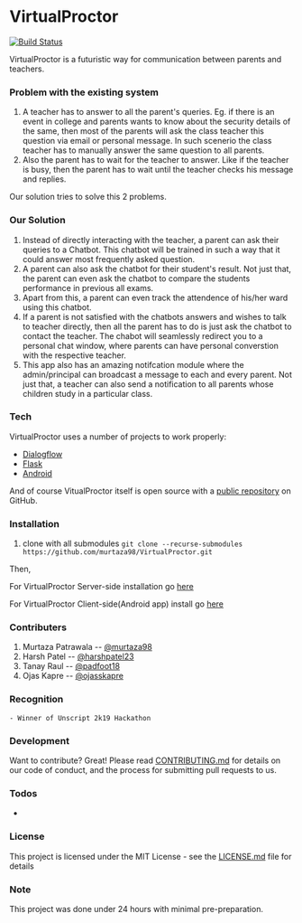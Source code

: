 # VirtualProctor 

[![Build Status](https://travis-ci.org/joemccann/dillinger.svg?branch=master)](https://travis-ci.org/joemccann/dillinger)

VirtualProctor is a futuristic way for communication between parents and teachers.

### Problem with the existing system
  1. A teacher has to answer to all the parent's queries. Eg. if there is an event in college and parents wants to know about the security details of the same, then most of the parents will ask the class teacher this question via email or personal message. In such scenerio the class teacher has to manually answer the same question to all parents.  
  2. Also the parent has to wait for the teacher to answer. Like if the teacher is busy, then the parent has to wait until the teacher checks his message and replies.


Our solution tries to solve this 2 problems.

### Our Solution
1. Instead of directly interacting with the teacher, a parent can ask their queries to a Chatbot. This chatbot will be trained in such a way that it could answer most frequently asked question.
2. A parent can also ask the chatbot for their student's result. Not just that, the parent can even ask the chatbot to compare the students performance in previous all exams.
3. Apart from this, a parent can even track the attendence of his/her ward using this chatbot.
4. If a parent is not satisfied with the chatbots answers and wishes to talk to teacher directly, then all the parent has to do is just ask the chatbot to contact the teacher. The chabot will seamlessly redirect you to a personal chat window, where parents can have personal converstion with the respective teacher.
5. This app also has an amazing notifcation module where the admin/principal can broadcast a message to each and every parent. Not just that, a teacher can also send a notification to all parents whose children study in a particular class.


### Tech

VirtualProctor uses a number of projects to work properly:

* [Dialogflow](https://dialogflow.com/) 
* [Flask](http://flask.pocoo.org/)
* [Android](https://www.android.com/)

And of course VitualProctor itself is open source with a [public repository](https://github.com/murtaza98/VirtualProctor)
 on GitHub.

### Installation

1. clone with all submodules
`git clone --recurse-submodules https://github.com/murtaza98/VirtualProctor.git`

Then,

For VirtualProctor Server-side installation go [here](https://github.com/padfoot18/VirtualProctor_server)

For VirtualProctor Client-side(Android app) install go [here](https://github.com/ojasskapre/VirtualProctor_Android)

### Contributers

1. Murtaza Patrawala -- [@murtaza98](https://github.com/murtaza98)
2. Harsh Patel -- [@harshpatel23](https://github.com/harshpatel23)
3. Tanay Raul -- [@padfoot18](https://github.com/padfoot18)
4. Ojas Kapre -- [@ojasskapre](http://github.com/ojasskapre)


### Recognition
    - Winner of Unscript 2k19 Hackathon

### Development

Want to contribute? Great!
Please read [CONTRIBUTING.md](https://github.com/murtaza98/VirtualProctor/CONTRIBUTING.md) for details on our code of conduct, and the process for submitting pull requests to us.

### Todos

 - 

### License
This project is licensed under the MIT License - see the [LICENSE.md](https://github.com/murtaza98/VirtualProctor/LICENSE.md) file for details

### Note 
This project was done under 24 hours with minimal pre-preparation.


